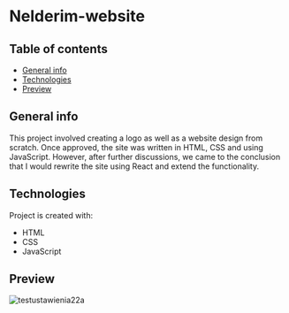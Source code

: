 # Nelderim-website

## Table of contents
* [General info](#general-info)
* [Technologies](#technologies)
* [Preview](#Preview)

## General info
This project involved creating a logo as well as a website design from scratch. 
Once approved, the site was written in HTML, CSS and using JavaScript. 
However, after further discussions, we came to the conclusion that I would rewrite the site using React and extend the functionality.
	
## Technologies
Project is created with:
* HTML
* CSS
* JavaScript

## Preview

![testustawienia22a](https://user-images.githubusercontent.com/102914983/204633542-efd64873-13a0-4670-ad57-23434ed722af.png)
